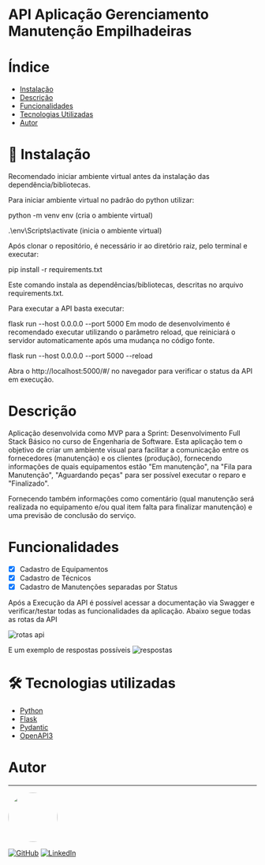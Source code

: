 # API Aplicação Gerenciamento Manutenção Empilhadeiras

# Índice

* [Instalação](#-instalação)
* [Descrição](#descrição)
* [Funcionalidades](#funcionalidades)
* [Tecnologias Utilizadas](#-tecnologias-utilizadas)
* [Autor](#autor)

# 🎲 Instalação
Recomendado iniciar ambiente virtual antes da instalação das dependência/bibliotecas.

Para iniciar ambiente virtual no padrão do python utilizar:

python -m venv env (cria o ambiente virtual)

.\env\Scripts\activate (inicia o ambiente virtual)

Após clonar o repositório, é necessário ir ao diretório raiz, pelo terminal e executar:

pip install -r requirements.txt

Este comando instala as dependências/bibliotecas, descritas no arquivo requirements.txt.

Para executar a API basta executar:

flask run --host 0.0.0.0 --port 5000
Em modo de desenvolvimento é recomendado executar utilizando o parâmetro reload, que reiniciará o servidor automaticamente após uma mudança no código fonte.

flask run --host 0.0.0.0 --port 5000 --reload

Abra o http://localhost:5000/#/ no navegador para verificar o status da API em execução.

# Descrição
Aplicação desenvolvida como MVP para a Sprint: Desenvolvimento Full Stack Básico no curso de Engenharia de Software.
Esta aplicação tem o objetivo de criar um ambiente visual para facilitar a comunicação entre os fornecedores (manutenção) e os clientes (produção), fornecendo informações de quais equipamentos estão "Em manutenção", na "Fila para Manutenção", "Aguardando peças" para ser possível executar o reparo e "Finalizado".

Fornecendo também informações como comentário (qual manutenção será realizada no equipamento e/ou qual item falta para finalizar manutenção) e uma previsão de conclusão do serviço.


# Funcionalidades
- [x] Cadastro de Equipamentos
- [x] Cadastro de Técnicos
- [x] Cadastro de Manutenções separadas por Status

Após a Execução da API é possível acessar a documentação via Swagger e verificar/testar todas as funcionalidades da aplicação.
Abaixo segue todas as rotas da API

![rotas api](https://github.com/user-attachments/assets/ab01f1cd-0346-4429-8ba2-14c2efedbbeb)

E um exemplo de respostas possíveis
![respostas](https://github.com/user-attachments/assets/e5da57c9-f660-4de0-875f-b76c378d7628)



# 🛠 Tecnologias utilizadas
- [Python](https://www.python.org/)
- [Flask](https://flask.palletsprojects.com/en/stable/)
- [Pydantic](https://docs.pydantic.dev/latest/)
- [OpenAPI3](https://swagger.io/solutions/getting-started-with-oas/)

# Autor
---

<a href="https://github.com/MatheusPiaia">
 <img style="border-radius: 50%;" src="https://avatars.githubusercontent.com/u/185968337?s=400&u=b4f54f3c5ea4b83b959d508547adf7077fd2caf8&v=4" width="100px;" alt=""/>
 <br/></a> 

 [![GitHub](https://badgen.net/badge/icon/github?icon=github&label)](https://github.com/MatheusPiaia)
 [![LinkedIn](https://img.shields.io/badge/LinkedIn-Matheus-blue?style=flat&logo=linkedin)](https://www.linkedin.com/in/matheus-piaia-231647144)
 

 
